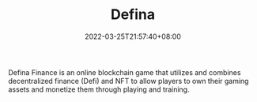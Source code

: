 ﻿---
weight: 
title: "Defina"
description: "Defina Finance is an online blockchain game that utilizes and combines decentralized finance (Defi) and NFT to allow players to own their gaming assets and monetize them through playing and training."
date: 2022-03-25T21:57:40+08:00
lastmod: 2022-03-25T16:45:40+08:00
draft: false
authors: ["Metabd"]
featuredImage: "106.png"
link: "https://defina.finance/"
tags: ["Defina","Çø¿éÁ´ÓÎÏ·"]
categories: ["navigation"]
navigation: ["Çø¿éÁ´ÓÎÏ·"]
lightgallery: true
toc: true
pinned: false
recommend: false
recommend1: false
---
Defina Finance is an online blockchain game that utilizes and combines decentralized finance (Defi) and NFT to allow players to own their gaming assets and monetize them through playing and training.
